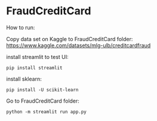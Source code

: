 # FraudCreditCard

How to run:

Copy data set on Kaggle to FraudCreditCard folder:
https://www.kaggle.com/datasets/mlg-ulb/creditcardfraud

install streamlit to test UI:
```
pip install streamlit
```

install sklearn:
```
pip install -U scikit-learn
```

Go to FraudCreditCard folder:
```
python -m streamlit run app.py
```

